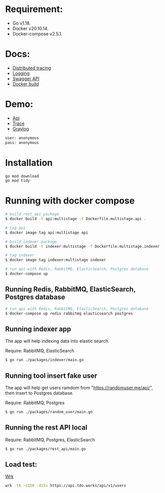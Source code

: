 # Requirement:
- Go v1.18.
- Docker v20.10.14.
- Docker-compose v2.5.1.

# Docs:
- [Distributed tracing](https://github.com/trung051093/gogo/blob/main/_docs/tracing.md)
- [Logging](https://github.com/trung051093/gogo/blob/main/_docs/logging.md)
- [Swagger API](https://github.com/trung051093/gogo/blob/main/_docs/swagger.md)
- [Docker build](https://github.com/trung051093/gogo/blob/main/_docs/build.md)

# Demo:
- [Api](https://api.tdo.works/swagger/index.html#/)
- [Trace](https://trace.tdo.works/)
- [Graylog](https://graylog.tdo.works/)
```bash
user: anonymous
pass: anonymous
```

# Installation

```bash
go mod download
go mod tidy
```

# Running with docker compose

```bash
# build rest_api package
$ docker build -t api:multistage -f Dockerfile.multistage.api .

# tag api
$ docker image tag api:multistage api

# build indexer package
$ docker build -t indexer:multistage -f Dockerfile.multistage.indexer .

# tag indexer
$ docker image tag indexer:multistage indexer

# run api with Redis, RabbitMQ, ElasticSearch, Postgres database
$ docker-compose up
```

## Running Redis, RabbitMQ, ElasticSearch, Postgres database

```bash
# run api with Redis, RabbitMQ, ElasticSearch, Postgres database
$ docker-compose up redis rabbitmq elasticsearch postgres
```

## Running indexer app
The app will help indexing data into elastic search.

Require: RabbitMQ, ElasticSearch

```bash
$ go run ./packages/indexer/main.go
```

## Running tool insert fake user
The app will help get users ramdom from "https://randomuser.me/api/", then insert to Postgres database.

Require: RabbitMQ, Postgres

```bash
$ go run ./packages/random_user/main.go
```

## Running the rest API local
Require: RabbitMQ, Postgres, ElasticSearch

```bash
$ go run ./packages/rest_api/main.go
```

## Load test:
[Wrk](https://github.com/wg/wrk)

```bash
wrk -t6 -c150 -d15s https://api.tdo.works/api/v1/users
```